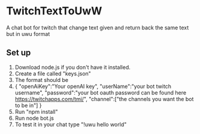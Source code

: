 # TwitchTextToUwW
A chat bot for twitch that change text given and return back the same text but in uwu format


## Set up
1. Download node.js if you don't have it installed.
2. Create a file called "keys.json"
3. The format should be 
4. {
    "openAiKey":"Your openAI key",
    "userName":"your bot twitch username",
    "password":"your bot oauth password can be found here https://twitchapps.com/tmi/",
    "channel":["the channels you want the bot to be in"]
}
5. Run "npm install"
6. Run node bot.js
7. To test it in your chat type "!uwu hello world"
